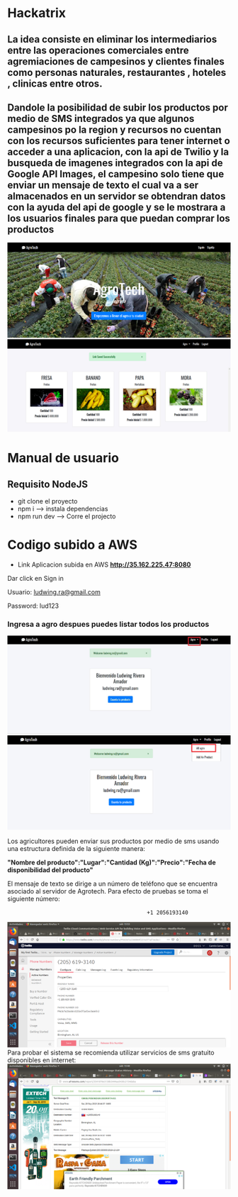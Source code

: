 # Hackatrix
## La idea consiste en eliminar los intermediarios entre las operaciones comerciales entre agremiaciones de campesinos y clientes finales como personas naturales, restaurantes , hoteles , clinicas entre otros.
## Dandole la posibilidad de subir los productos por medio de SMS integrados ya que algunos campesinos po la region y recursos no cuentan con los recursos suficientes para tener internet o acceder a una aplicacion, con la api de Twilio y la busqueda de imagenes integrados con la api de Google API Images, el campesino solo tiene que enviar un mensaje de texto el cual va a ser almacenados en un servidor se obtendran datos con la ayuda del api de google y se le mostrara a los usuarios finales para que puedan comprar los productos
![](https://github.com/ramirovargas/Hackatrix/blob/master/doc/agrtech.png)
![](https://github.com/ramirovargas/Hackatrix/blob/master/doc/image.png)

# Manual de usuario
## Requisito NodeJS
* git clone el proyecto
* npm i  --> instala dependencias
* npm run dev --> Corre el projecto

# Codigo subido a AWS 

* Link Aplicacion subida en AWS **http://35.162.225.47:8080**

Dar click en Sign in

Usuario: ludwing.ra@gmail.com

Password: lud123

### Ingresa a agro despues puedes listar todos los productos

![](https://github.com/ramirovargas/Hackatrix/blob/master/doc/paso%201.jpg)
![](https://github.com/ramirovargas/Hackatrix/blob/master/doc/paso%202.png)

Los agricultores pueden enviar sus productos por medio de sms usando una estructura definida de la siguiente manera:

**"Nombre del producto":"Lugar":"Cantidad (Kg)":"Precio":"Fecha de disponibilidad del producto"**
  
El mensaje de texto se dirige a un número de teléfono que se encuentra asociado al servidor de Agrotech. Para efecto de pruebas se toma el siguiente número:
  
                                                +1 2056193140
![](https://raw.githubusercontent.com/ramirovargas/Hackatrix/sms/doc/twilionumber.png)
Para probar el sistema se recomienda utilizar servicios de sms gratuito disponibles en internet:
![](https://raw.githubusercontent.com/ramirovargas/Hackatrix/sms/doc/smstest.png)



